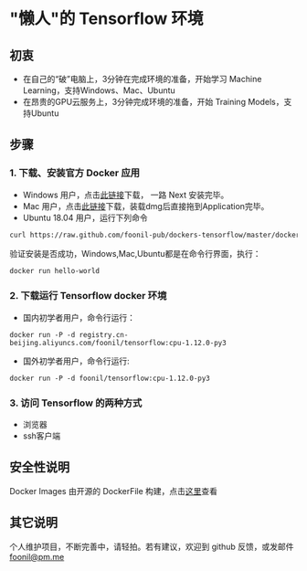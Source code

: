# "懒人"的 Tensorflow 环境
## 初衷
- 在自己的“破”电脑上，3分钟在完成环境的准备，开始学习 Machine Learning，支持Windows、Mac、Ubuntu
- 在昂贵的GPU云服务上，3分钟完成环境的准备，开始 Training Models，支持Ubuntu

## 步骤
### 1. 下载、安装官方 Docker 应用
- Windows 用户，点击[此链接](https://download.docker.com/win/stable/Docker%20for%20Windows%20Installer.exe)下载， 一路 Next 安装完毕。
- Mac 用户，点击[此链接](https://download.docker.com/mac/stable/Docker.dmg)下载，装载dmg后直接拖到Application完毕。
- Ubuntu 18.04 用户，运行下列命令
```sh
curl https://raw.github.com/foonil-pub/dockers-tensorflow/master/docker-ce-ubuntu1804.sh | sudo bash
```
验证安装是否成功，Windows,Mac,Ubuntu都是在命令行界面，执行：
```sh
docker run hello-world
```

### 2. 下载运行 Tensorflow docker 环境
- 国内初学者用户，命令行运行：
```
docker run -P -d registry.cn-beijing.aliyuncs.com/foonil/tensorflow:cpu-1.12.0-py3
```
- 国外初学者用户，命令行运行:
```
docker run -P -d foonil/tensorflow:cpu-1.12.0-py3
```

### 3. 访问 Tensorflow 的两种方式
- 浏览器
- ssh客户端


## 安全性说明
Docker Images 由开源的 DockerFile 构建，点击[这里](https://github.com/foonil-pub/dockers-tensorflow/)查看

## 其它说明
个人维护项目，不断完善中，请轻拍。若有建议，欢迎到 github 反馈，或发邮件 foonil@pm.me 
